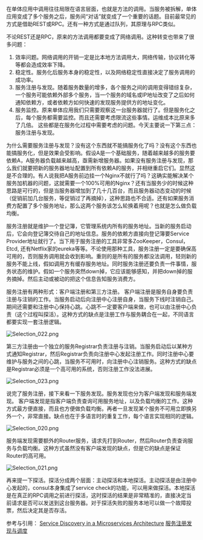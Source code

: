 在单体应用中调用往往局限在语言层面，也就是方法的调用。当服务被拆解，单体应用变成了多个服务之后，服务间“对话”就变成了一个重要的话题。目前最常见的方式是借助REST或RPC。还有一种方式是通过队列，其原理与RPC类似。

不论REST还是RPC，原来的方法调用都要变成了网络调用。这种转变也带来了很多问题：
1. 效率问题。网络调用的开销一定是比本地方法调用大，网络传输，协议转化等等都会造成效率下降。
2. 稳定性。服务化后服务本身的稳定性，以及网络稳定性直接决定了服务调用的成功率。
3. 服务注册与发现。随着服务数量的增多，各个服务之间的调用变得错综复杂，一个服务可能依赖外部多个服务，当一个服务的域名或IP地址改变了之后如何通知依赖方，或者依赖方如何快速的发现服务提供方的地址变化。
4. 服务监控。原来单体应用我们只需要观察这一台服务器就行了。但是服务化之后，每个服务都需要监控。而且还需要考虑限流这些事情。运维成本比原来多了几倍。
这些都是在服务化过程中需要考虑的问题。今天主要说一下第三点：服务注册与发现。

为什么需要服务注册与发现？没有这个东西就不能搞服务化了吗？没有这个东西也能搞服务化，但是效果会受影响。假设A是一个基础服务，随着越来越多的服务要依赖A，A服务器负载越来越高，亟需新增服务器。如果没有服务注册与发现，那么我们就要把新的服务器地址配置到所有依赖A的服务，并相继重启它们。显然这是不合理的。有人说我把A服务前边挂一个Nginx不就行了吗？这确实能解决某个服务加机器的问题，这就需要一个100%可用的Nginx？还有当服务少的时候这种思路是可行的，但是当服务器增加到了几十几百台，而且服务器动态变动的时候（促销前加几台服务，等促销过了再摘掉），这种思路也不合适。还有如果服务消费方配置了多个服务地址，那么这两个服务该怎么轮换着用呢？也就是怎么做负载均衡。

服务注册就是维护一个登记簿，它管理系统内所有的服务地址。当新的服务启动后，它会向登记簿交待自己的地址信息。服务的依赖方直接向登记簿要Service Provider地址就行了。当下用于服务注册的工具非常多ZooKeeper，Consul，Etcd, 还有Netflix家的eureka等等。不论使用那种工具，服务注册一定是要确保高可用的，否则服务调用就会收到影响。重则的是所有的服务都没法调用，轻则新的服务不能上线，假如调用方有缓存服务地址。同时服务注册还要负责一件事情，服务状态的维护。假如一个服务突然down掉，它应该能够感知，并把down掉的服务摘掉。然后主动或被动的把这个信息告知服务消费方。

服务注册有两种形式：客户端注册和第三方注册。
客户端注册是服务自身要负责注册与注销的工作。当服务启动后向注册中心注册自身，当服务下线时注销自己。期间还需要和注册中心保持心跳。心跳不一定要客户端来做，也可以由注册中心负责（这个过程叫探活）。这种方式的缺点是注册工作与服务耦合在一起，不同语言都要实现一套注册逻辑。

![Selection_022.png](http://upload-images.jianshu.io/upload_images/78847-9da37c19ad87af8f.png?imageMogr2/auto-orient/strip%7CimageView2/2/w/1240)

第三方注册由一个独立的服务Registrar负责注册与注销。当服务启动后以某种方式通知Registrar，然后Registrar负责向注册中心发起注册工作。同时注册中心要维护与服务之间的心跳，当服务不可用时，向注册中心注销服务。这种方式的缺点是Registrar必须是一个高可用的系统，否则注册工作没法进展。

![Selection_023.png](http://upload-images.jianshu.io/upload_images/78847-fcf5f6679f4f870d.png?imageMogr2/auto-orient/strip%7CimageView2/2/w/1240)

说完了服务注册，接下来看一下服务发现。服务发现也分为客户端发现和服务端发现。
客户端发现是指客户端负责查询可用服务地址，以及负载均衡的工作。这种方式最方便直接，而且也方便做负载均衡。再者一旦发现某个服务不可用立即换另外一个，非常直接。缺点也在于多语言时的重复工作，每个语言实现相同的逻辑。

![Selection_020.png](http://upload-images.jianshu.io/upload_images/78847-4268f47206e4c9a3.png?imageMogr2/auto-orient/strip%7CimageView2/2/w/1240)

服务端发现需要额外的Router服务，请求先打到Router，然后Router负责查询服务与负载均衡。这种方式虽然没有客户端发现的缺点，但是它的缺点是保证Router的高可用。

![Selection_021.png](http://upload-images.jianshu.io/upload_images/78847-aa5c3fe3fefca240.png?imageMogr2/auto-orient/strip%7CimageView2/2/w/1240)

再来提一下探活。探活分成两个层面：主动探活和本地探活。主动探活是由注册中心发起的，consul本身集成了service check的功能，可以用来做探活。本地探活是在真正的RPC调用之前进行探活，这时探活的结果是非常精准的，直接决定当前请求是否可以发送到这台服务器。对于探活失败的服务本地可以做一个故障投票，然后决定其是否存活。

参考与引用：
[Service Discovery in a Microservices Architecture](https://www.nginx.com/blog/service-discovery-in-a-microservices-architecture/)
[服务注册发现与调度](https://segmentfault.com/a/1190000006175561)
